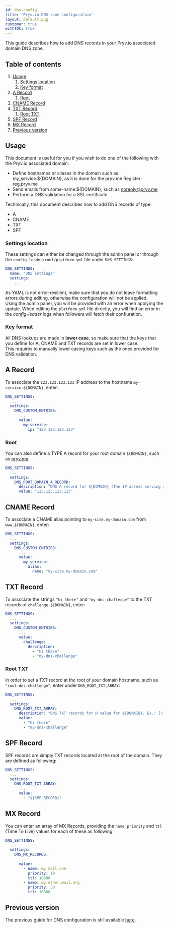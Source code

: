 ```yaml
---
id: dns-config
title: 'Pryv.io DNS zone configuration'
layout: default.pug
customer: true
withTOC: true
---
```


This guide describes how to add DNS records in your Pryv.io associated domain DNS zone.  


## Table of contents <!-- omit in toc -->

1. [Usage](#usage)
   1. [Settings location](#settings-location)
   2. [Key format](#key-format)
2. [A Record](#a-record)
   1. [Root](#root)
3. [CNAME Record](#cname-record)
4. [TXT Record](#txt-record)
   1. [Root TXT](#root-txt)
5. [SPF Record](#spf-record)
6. [MX Record](#mx-record)
7. [Previous version](#previous-version)


## Usage

This document is useful for you if you wish to do one of the following with the Pryv.io associated domain:  

- Define hostnames or aliases in the domain such as my_service.${DOMAIN}, as it is done for the pryv.me Register: reg.pryv.me  
- Send emails from some-name.${DOMAIN}, such as noreply@pryv.me  
- Perform a DNS validation for a SSL certificate  

Technically, this document describes how to add DNS records of type:  

- A  
- CNAME  
- TXT  
- SPF  

### Settings location

These settings can either be changed through the admin panel or through the `config-leader/conf/platform.yml` file under `DNS_SETTINGS`:

```yaml
DNS_SETTINGS:
  name: "DNS settings"
  settings:
    ...
```

As YAML is not error-resilient, make sure that you do not leave formatting errors during editing, otherwise the configuration will not be applied.  
Using the admin panel, you will be provided with an error when applying the update. When editing the `platform.yml` file directly, you will find an error in the *config-leader* logs when followers will fetch their confiuration.

### Key format

All DNS lookups are made in **lower case**, so make sure that the keys that you define for A, CNAME and TXT records are set in lower case.  
This requires to manually lower casing keys such as the ones provided for DNS validation.  


## A Record

To associate the `123.123.123.123` IP address to the hostname `my-service.${DOMAIN}`, enter:

```yaml
DNS_SETTINGS:
  ...
  settings:
    DNS_CUSTOM_ENTRIES:
      ...
      value:
        my-service:
          ip: "123.123.123.123"
```

### Root

You can also define a TYPE A record for your root domain `${DOMAIN}`, such as [pryv.me](http://pryv.me).

```yaml
DNS_SETTINGS:
  ...
  settings:
    DNS_ROOT_DOMAIN_A_RECORD: 
      description: "DNS A record for ${DOMAIN} (The IP adress serving an eventual web page accessible by: http://{DOMAIN})"
      value: "123.123.123.123"
```


## CNAME Record

To associate a CNAME alias pointing to `my-site.my-domain.com` from `www.${DOMAIN}`, enter:  

```yaml
DNS_SETTINGS:
  ...
  settings:
    DNS_CUSTOM_ENTRIES:
      ...
      value:
        my-service:
          alias:
            name: "my-site.my-domain.com"
```


## TXT Record

To associate the strings `"hi there"` and `"my-dns-challenge"` to the TXT records of `challenge.${DOMAIN}`, enter:

```yaml
DNS_SETTINGS:
  ...
  settings:
    DNS_CUSTOM_ENTRIES:
      ...
      value:
        challenge:
          description:
            - "hi there"
            - "my-dns-challenge"
```

### Root TXT

In order to set a TXT record at the root of your domain hostname, such as `"root-dns-challenge"`, enter under `DNS_ROOT_TXT_ARRAY`:

```yaml
DNS_SETTINGS:
  ...
  settings:
    DNS_ROOT_TXT_ARRAY:
      description: "DNS TXT records for @ value for ${DOMAIN}. Ex.: [\"_globalsign-domain-verification=n3PT\",\"v=spf1 include:_mailcust.gandi.net ?all\"]"
      value:
        - "hi there"
        - "my-dns-challenge"
```


## SPF Record

SPF records are simply TXT records located at the root of the domain. They are defined as following:

```yaml
DNS_SETTINGS:
  ...
  settings:
    DNS_ROOT_TXT_ARRAY:
      ...
      value:
        - "${SPF_RECORD}"
```


## MX Record

You can enter an array of MX Records, providing the `name`, `priority` and `ttl` (Time To Live) values for each of these as following:

```yaml
DNS_SETTINGS:
  ...
  settings:
    DNS_MX_RECORDS:
      ...
      value:
        - name: my.mail.com
          priority: 10
          ttl: 10800
        - name: my.other.mail.org
          priority: 50
          ttl: 10800
```


## Previous version

The previous guide for DNS configuration is still available [here](/assets/docs/20190501-dns-config-v3.pdf).
